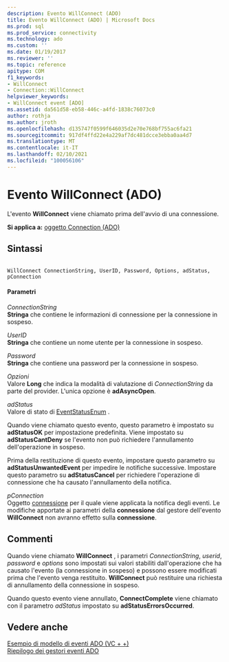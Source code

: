 ```yaml
---
description: Evento WillConnect (ADO)
title: Evento WillConnect (ADO) | Microsoft Docs
ms.prod: sql
ms.prod_service: connectivity
ms.technology: ado
ms.custom: ''
ms.date: 01/19/2017
ms.reviewer: ''
ms.topic: reference
apitype: COM
f1_keywords:
- WillConnect
- Connection::WillConnect
helpviewer_keywords:
- WillConnect event [ADO]
ms.assetid: da561d58-eb58-446c-a4fd-1838c76073c0
author: rothja
ms.author: jroth
ms.openlocfilehash: d135747f0599f646035d2e70e768bf755ac6fa21
ms.sourcegitcommit: 917df4ffd22e4a229af7dc481dcce3ebba0aa4d7
ms.translationtype: MT
ms.contentlocale: it-IT
ms.lasthandoff: 02/10/2021
ms.locfileid: "100056106"
---
```

# <a name="willconnect-event-ado"></a>Evento WillConnect (ADO)
L'evento **WillConnect** viene chiamato prima dell'avvio di una connessione.  
  
 **Si applica a:** [oggetto Connection (ADO)](./connection-object-ado.md)  
  
## <a name="syntax"></a>Sintassi  
  
```  
  
WillConnect ConnectionString, UserID, Password, Options, adStatus, pConnection  
```  
  
#### <a name="parameters"></a>Parametri  
 *ConnectionString*  
 **Stringa** che contiene le informazioni di connessione per la connessione in sospeso.  
  
 *UserID*  
 **Stringa** che contiene un nome utente per la connessione in sospeso.  
  
 *Password*  
 **Stringa** che contiene una password per la connessione in sospeso.  
  
 *Opzioni*  
 Valore **Long** che indica la modalità di valutazione di *ConnectionString* da parte del provider. L'unica opzione è **adAsyncOpen**.  
  
 *adStatus*  
 Valore di stato di [EventStatusEnum](./eventstatusenum.md) .  
  
 Quando viene chiamato questo evento, questo parametro è impostato su **adStatusOK** per impostazione predefinita. Viene impostato su **adStatusCantDeny** se l'evento non può richiedere l'annullamento dell'operazione in sospeso.  
  
 Prima della restituzione di questo evento, impostare questo parametro su **adStatusUnwantedEvent** per impedire le notifiche successive. Impostare questo parametro su **adStatusCancel** per richiedere l'operazione di connessione che ha causato l'annullamento della notifica.  
  
 *pConnection*  
 Oggetto [connessione](./connection-object-ado.md) per il quale viene applicata la notifica degli eventi. Le modifiche apportate ai parametri della **connessione** dal gestore dell'evento **WillConnect** non avranno effetto sulla **connessione**.  
  
## <a name="remarks"></a>Commenti  
 Quando viene chiamato **WillConnect** , i parametri *ConnectionString*, *userid*, *password* e *options* sono impostati sui valori stabiliti dall'operazione che ha causato l'evento (la connessione in sospeso) e possono essere modificati prima che l'evento venga restituito. **WillConnect** può restituire una richiesta di annullamento della connessione in sospeso.  
  
 Quando questo evento viene annullato, **ConnectComplete** viene chiamato con il parametro *adStatus* impostato su **adStatusErrorsOccurred**.  
  
## <a name="see-also"></a>Vedere anche  
 [Esempio di modello di eventi ADO (VC + +)](./ado-events-model-example-vc.md)   
 [Riepilogo dei gestori eventi ADO](../../guide/data/ado-event-handler-summary.md)